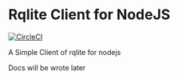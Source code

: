 # Rqlite Client for NodeJS

[![CircleCI](https://circleci.com/gh/Soontao/rqlite-nodejs.svg?style=svg)](https://circleci.com/gh/Soontao/rqlite-nodejs)

A Simple Client of rqlite for nodejs

Docs will be wrote later